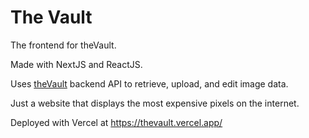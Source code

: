 # The Vault
The frontend for theVault. 

Made with NextJS and ReactJS. 

Uses [theVault](https://github.com/menghaoyu2002/theVault) backend API to retrieve, upload, and edit image data.

Just a website that displays the most expensive pixels on the internet.

Deployed with Vercel at https://thevault.vercel.app/

